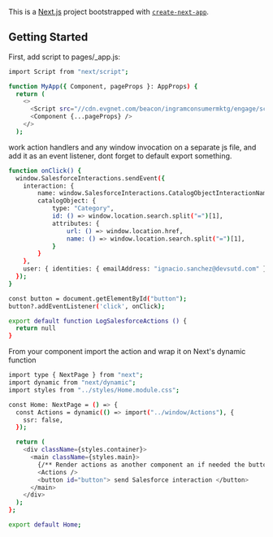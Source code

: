 This is a [Next.js](https://nextjs.org/) project bootstrapped with [`create-next-app`](https://github.com/vercel/next.js/tree/canary/packages/create-next-app).

## Getting Started

First, add script to pages/_app.js:

```bash
import Script from "next/script";

function MyApp({ Component, pageProps }: AppProps) {
  return (
    <>
      <Script src="//cdn.evgnet.com/beacon/ingramconsumermktg/engage/scripts/evergage.min.js" />
      <Component {...pageProps} />
    </>
  );
```

work action handlers and any window invocation on a separate js file, and add it as an event listener,
dont forget to default export something.

```bash
function onClick() {
  window.SalesforceInteractions.sendEvent({
    interaction: {
        name: window.SalesforceInteractions.CatalogObjectInteractionName.ViewCatalogObject,
        catalogObject: {
            type: "Category",
            id: () => window.location.search.split("=")[1],
            attributes: {
                url: () => window.location.href,
                name: () => window.location.search.split("=")[1],
            }
        }
    },
    user: { identities: { emailAddress: "ignacio.sanchez@devsutd.com" } }
  });
}

const button = document.getElementById("button");
button?.addEventListener('click', onClick);

export default function LogSalesforceActions () {
  return null
}
```
From your component import the action and wrap it on Next's dynamic function

```bash
import type { NextPage } from "next";
import dynamic from "next/dynamic";
import styles from "../styles/Home.module.css";

const Home: NextPage = () => {
  const Actions = dynamic(() => import("../window/Actions"), {
    ssr: false,
  });

  return (
    <div className={styles.container}>
      <main className={styles.main}>
        {/** Render actions as another component an if needed the button for calling the action */}
        <Actions />
        <button id="button"> send Salesforce interaction </button>
      </main>
    </div>
  );
};

export default Home;

```
